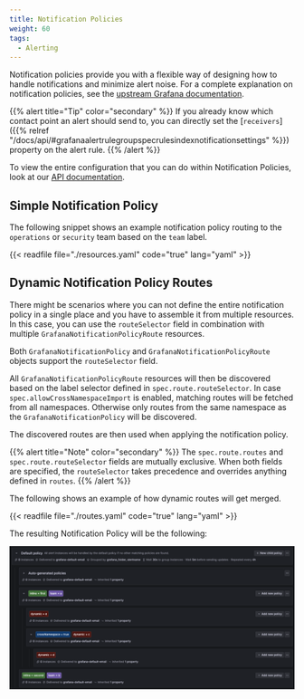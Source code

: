 ```yaml
---
title: Notification Policies
weight: 60
tags:
  - Alerting
---
```


Notification policies provide you with a flexible way of designing how to handle notifications and minimize alert noise.
For a complete explanation on notification policies, see the [upstream Grafana documentation](https://grafana.com/docs/grafana/latest/alerting/fundamentals/notifications/notification-policies/).

{{% alert title="Tip" color="secondary" %}}
If you already know which contact point an alert should send to, you can directly set the [`receivers`]({{% relref "/docs/api/#grafanaalertrulegroupspecrulesindexnotificationsettings" %}}) property on the alert rule.
{{% /alert %}}

To view the entire configuration that you can do within Notification Policies, look at our [API documentation](/docs/api/#grafananotificationpolicyspec).

## Simple Notification Policy

The following snippet shows an example notification policy routing to the `operations` or `security` team based on the `team` label.

{{< readfile file="./resources.yaml" code="true" lang="yaml" >}}

## Dynamic Notification Policy Routes

There might be scenarios where you can not define the entire notification policy in a single place and you have to assemble it from multiple resources.
In this case, you can use the `routeSelector` field in combination with multiple `GrafanaNotificationPolicyRoute` resources.

Both `GrafanaNotificationPolicy` and `GrafanaNotificationPolicyRoute` objects support the `routeSelector` field.

All `GrafanaNotificationPolicyRoute` resources will then be discovered based on the label selector defined in `spec.route.routeSelector`.
In case `spec.allowCrossNamespaceImport` is enabled, matching routes will be fetched from all namespaces.
Otherwise only routes from the same namespace as the `GrafanaNotificationPolicy` will be discovered.

The discovered routes are then used when applying the notification policy.

{{% alert title="Note" color="secondary" %}}
The `spec.route.routes` and `spec.route.routeSelector` fields are mutually exclusive.
When both fields are specified, the `routeSelector` takes precedence and overrides anything defined in `routes`.
{{% /alert %}}

The following shows an example of how dynamic routes will get merged.

{{< readfile file="./routes.yaml" code="true" lang="yaml" >}}

The resulting Notification Policy will be the following:

![Dynamic notification policy tree after applying the example routes](./dynamic-notification-policy.png)
